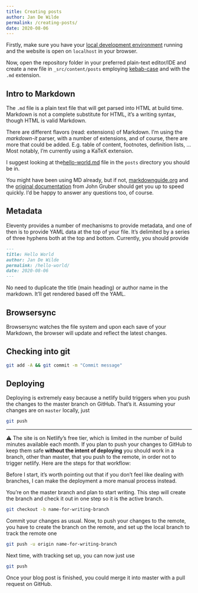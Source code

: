 ```yaml
---
title: Creating posts 
author: Jan De Wilde
permalink: /creating-posts/
date: 2020-08-06
---
```


Firstly, make sure you have your [local development environment](../local-development/) running and the website is open on `localhost`  in your browser.

Now, open the repository folder in your preferred plain-text editor/IDE and create a new file in `_src/content/posts`  employing [kebab-case](https://en.wikipedia.org/wiki/Letter_case#Special_case_styles) and with the  `.md` extension. 

## Intro to Markdown
The `.md` file is a plain text file that will get parsed into HTML at build time. Markdown is not a complete substitute for HTML, it’s a writing syntax, though HTML is valid Markdown.

There are different flavors (read: extensions) of Markdown. I’m using the *markdown-it* parser, with a number of extensions, and of course, there are more that could be added. E.g. table of content, footnotes, definition lists, … Most notably, I’m currently using a KaTeX extension. 

I suggest looking at the[hello-world.md](https://raw.githubusercontent.com/JanDW/wildpeaches/master/src/_content/posts/hello-world.md) file  in the `posts`  directory you should be in. 

You might have been using MD already, but if not, [markdownguide.org](https://www.markdownguide.org/basic-syntax/)  and the [original documentation](https://daringfireball.net/projects/markdown/) from John Gruber should get you up to speed quickly. I’d be happy to answer any questions too, of course.

## Metadata
Eleventy provides a number of mechanisms to provide metadata, and one of then is to provide YAML data at the top of your file. It’s delimited by a series of three hyphens both at the top and bottom. Currently, you should provide

```md
---
title: Hello World
author: Jan De Wilde
permalink: /hello-world/
date: 2020-08-06
---
```

No need to duplicate the title (main heading) or author name in the markdown. It’ll get rendered based off the YAML.

## Browsersync
Browsersync watches the file system and upon each save of your Markdown, the browser will update and reflect the latest changes.

## Checking into git
```bash
git add -A && git commit -m "Commit message"
```

## Deploying
Deploying is extremely easy because a netlify build triggers when you push the changes to the master branch on GitHub. That’s it. Assuming your changes are on `master` locally, just 
```bash
git push
```

***
⚠️ The site is on Netlify’s free tier, which is limited in the number of build minutes available each month. If you plan to push your changes to GitHub to keep them safe **without the intent of deploying** you should work in a branch, other than master, that you push to the remote, in order not to trigger netlify. Here are the steps for that workflow:

Before I start, it’s worth pointing out that if you don’t feel like dealing with branches, I can make the deployment a more manual process instead.

You’re on the master branch and plan to start writing. This step will create the branch and check it out in one step so it is the active branch.
```bash
git checkout -b name-for-writing-branch
```

Commit your changes as usual. Now, to push your changes to the remote, you have to create the branch on the remote, and set up the local branch to track the remote one
```bash
git push -u origin name-for-writing-branch
```

Next time, with tracking set up, you can now just use
```bash
git push
```

Once your blog post is finished, you could merge it into master with a pull request on GitHub. 
